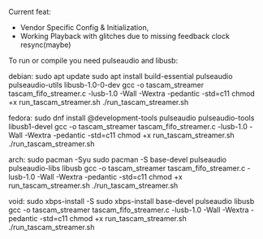 

Current feat: 
- Vendor Specific Config & Initialization,
- Working Playback with glitches due to missing feedback clock resync(maybe)

To run or compile you need pulseaudio and libusb:

debian:
sudo apt update
sudo apt install build-essential pulseaudio pulseaudio-utils libusb-1.0-0-dev
gcc -o tascam_streamer tascam_fifo_streamer.c -lusb-1.0 -Wall -Wextra -pedantic -std=c11
chmod +x run_tascam_streamer.sh
./run_tascam_streamer.sh

fedora:
sudo dnf install @development-tools pulseaudio pulseaudio-tools libusb1-devel
gcc -o tascam_streamer tascam_fifo_streamer.c -lusb-1.0 -Wall -Wextra -pedantic -std=c11
chmod +x run_tascam_streamer.sh
./run_tascam_streamer.sh

arch:
sudo pacman -Syu
sudo pacman -S base-devel pulseaudio pulseaudio-libs libusb
gcc -o tascam_streamer tascam_fifo_streamer.c -lusb-1.0 -Wall -Wextra -pedantic -std=c11
chmod +x run_tascam_streamer.sh
./run_tascam_streamer.sh

void:
sudo xbps-install -S
sudo xbps-install base-devel pulseaudio libusb
gcc -o tascam_streamer tascam_fifo_streamer.c -lusb-1.0 -Wall -Wextra -pedantic -std=c11
chmod +x run_tascam_streamer.sh
./run_tascam_streamer.sh
